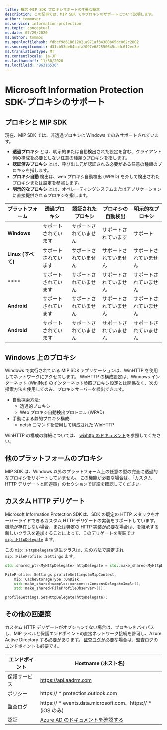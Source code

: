 ```yaml
---
title: 概念-MIP SDK プロキシサポートの主要な概念
description: この記事では、MIP SDK でのプロキシのサポートについて説明します。
author: tommoser
ms.service: information-protection
ms.topic: conceptual
ms.date: 07/29/2020
ms.author: tommos
ms.openlocfilehash: fdbcf9d618612021a971af34380b65dc062c2802
ms.sourcegitcommit: d31cb53de64bafa2097e682550645cadc612ec3e
ms.translationtype: MT
ms.contentlocale: ja-JP
ms.lasthandoff: 11/30/2020
ms.locfileid: "96316536"
---
```

# <a name="microsoft-information-protection-sdk---proxy-support"></a>Microsoft Information Protection SDK-プロキシのサポート

## <a name="proxies-and-the-mip-sdk"></a>プロキシと MIP SDK

現在、MIP SDK では、非透過プロキシは Windows でのみサポートされています。

* **透過プロキシ** とは、明示的または自動検出された設定を含む、クライアント側の構成を必要としない任意の種類のプロキシを指します。
* **認証済みプロキシ** とは、呼び出し元が認証される必要がある任意の種類のプロキシを指します。
* **プロキシ自動** 検出は、web プロキシ自動検出 (WPAD) を介して検出されたプロキシまたは設定を参照します。
* **明示的なプロキシ** とは、オペレーティングシステムまたはアプリケーションに直接提供されるプロキシを指します。
  
| プラットフォーム        | 透過プロキシ | 認証されたプロキシ | プロキシの自動検出 | 明示的なプロキシ |
| --------------- | ----------------- | --------------------- | -------------------- | -------------- |
| **Windows**     | サポートされています         | サポートされていません         | サポートされています            | サポート      |
| **Linux (すべて)** | サポートされています         | サポートされていません         | サポートされていません        | サポートされていません  |
| ****       | サポートされています         | サポートされていません         | サポートされていません        | サポートされていません  |
| **Android**     | サポートされています         | サポートされていません         | サポートされていません        | サポートされていません  |
| **Android**         | サポートされています         | サポートされていません         | サポートされていません        | サポートされていません  |

## <a name="proxies-on-windows"></a>Windows 上のプロキシ

Windows で実行されている MIP SDK アプリケーションは、WinHTTP を使用してネットワークにアクセスします。 WinHTTP の構成設定は、Windows インターネット (WinINet) のインターネット参照プロキシ設定とは関係なく、次の探索方法を使用してのみ、プロキシサーバーを検出できます。

* 自動探索方法:
  * 透過的プロキシ
  * Web プロキシ自動検出プロトコル (WPAD)
* 手動による静的プロキシ構成:
  * netsh コマンドを使用して構成された WinHTTP

WinHTTP の構成の詳細については、 [winhttp のドキュメント](/windows/win32/winhttp/winhttp-start-page)を参照してください。

## <a name="proxies-on-other-platforms"></a>他のプラットフォームのプロキシ

MIP SDK は、Windows 以外のプラットフォーム上の任意の型の完全に透過的なプロキシをサポートしていません。 この機能が必要な場合は、「カスタム HTTP デリゲートと回避策」のセクションで詳細を確認してください。

## <a name="custom-http-delegate"></a>カスタム HTTP デリゲート

Microsoft Information Protection SDK は、SDK の既定の HTTP スタックをオーバーライドできるカスタム HTTP デリゲートの実装をサポートしています。 機能が存在しない場合、または特定の HTTP 実装が必要な場合は、を継承する新しいクラスを追加することによって、このデリゲートを実装でき [`mip::HttpDelegate`](./reference/class_mip_httpdelegate.md) ます。

この `mip::HttpDelegate` 派生クラスは、次の方法で設定され `mip::FileProfile::Settings` ます。

```cpp
std::shared_ptr<MyHttpDelegate> httpDelegate = std::make_shared<MyHttpDelegate>();
            
FileProfile::Settings profileSettings(mMipContext,
    mip::CacheStorageType::OnDisk,
    std::make_shared<sample::consent::ConsentDelegateImpl>(),
    std::make_shared<FileProfileObserver>());

profileSettings.SetHttpDelegate(httpDelegate);
```

## <a name="other-workarounds"></a>その他の回避策

カスタム HTTP デリゲートがオプションでない場合は、プロキシをバイパスし、MIP ラベルと保護エンドポイントの直接ネットワーク接続を許可し、Azure Active Directory する必要があります。 [監査ログ](/azure/information-protection/reports-aip)が必要な場合は、監査ログのエンドポイントも必要です。

| エンドポイント           | Hostname (ホスト名)                                                                                                                                                                |
| ------------------ | ----------------------------------------------------------------------------------------------------------------------------------------------------------------------- |
| 保護サービス | https://api.aadrm.com                                                                                                                                                   |
| ポリシー             | https:// \* protection.outlook.com                                                                                                                                       |
| 監査ログ      | https:// \* events.data.microsoft.com、https:// \* (iOS のみ)                                                                                          |
| 認証     | [Azure AD のドキュメントを確認する](/azure/active-directory/develop/authentication-national-cloud#azure-ad-authentication-endpoints) |